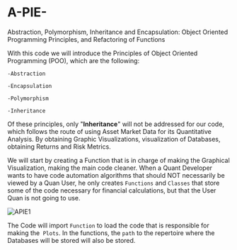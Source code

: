 # A-PIE-
Abstraction, Polymorphism, Inheritance and Encapsulation: Object Oriented Programming Principles, and Refactoring of Functions



With this code we will introduce the Principles of Object Oriented Programming (POO), which are the following:

    -Abstraction

    -Encapsulation

    -Polymorphism

    -Inheritance

Of these principles, only "**Inheritance**" will not be addressed for our code, which follows the route of using Asset Market Data for its Quantitative Analysis. By obtaining Graphic Visualizations, visualization of Databases, obtaining Returns and Risk Metrics.

We will start by creating a Function that is in charge of making the Graphical Visualization, making the main code cleaner. When a Quant Developer wants to have code automation algorithms that should NOT necessarily be viewed by a Quan User, he only creates `Functions` and `Classes` that store some of the code necessary for financial calculations, but that the User Quan is not going to use.

![APIE1](https://user-images.githubusercontent.com/86130991/130494203-1a304fb8-d20b-47a7-a017-40314e5cb480.png)

The Code will import `Function` to load the code that is responsible for making the` Plots`. In the functions, the `path` to the repertoire where the Databases will be stored will also be stored.

